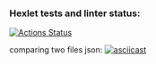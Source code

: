 ### Hexlet tests and linter status:
[![Actions Status](https://github.com/Ann-sv/frontend-project-46/actions/workflows/hexlet-check.yml/badge.svg)](https://github.com/Ann-sv/frontend-project-46/actions)

comparing two files json:
[![asciicast](https://asciinema.org/a/RTdWvLegviYcb71uVVAXLdSUL.svg)](https://asciinema.org/a/RTdWvLegviYcb71uVVAXLdSUL)
